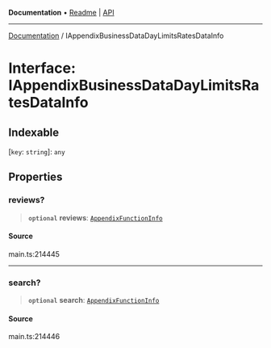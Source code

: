 **Documentation** • [Readme](../README.md) \| [API](../globals.md)

***

[Documentation](../README.md) / IAppendixBusinessDataDayLimitsRatesDataInfo

# Interface: IAppendixBusinessDataDayLimitsRatesDataInfo

## Indexable

 \[`key`: `string`\]: `any`

## Properties

### reviews?

> **`optional`** **reviews**: [`AppendixFunctionInfo`](../classes/AppendixFunctionInfo.md)

#### Source

main.ts:214445

***

### search?

> **`optional`** **search**: [`AppendixFunctionInfo`](../classes/AppendixFunctionInfo.md)

#### Source

main.ts:214446
